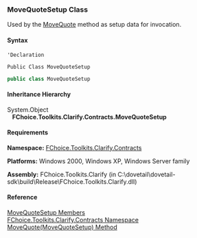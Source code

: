 ﻿### MoveQuoteSetup Class

Used by the [MoveQuote](FChoice.Toolkits.Clarify~FChoice.Toolkits.Clarify.Contracts.ContractsToolkit~MoveQuote(MoveQuoteSetup).md) method as setup data for invocation.

#### Syntax

```vbnet
'Declaration

Public Class MoveQuoteSetup 
```

```csharp
public class MoveQuoteSetup
```

#### Inheritance Hierarchy

System.Object  
   **FChoice.Toolkits.Clarify.Contracts.MoveQuoteSetup**  

#### Requirements

**Namespace:** [FChoice.Toolkits.Clarify.Contracts](FChoice.Toolkits.Clarify~FChoice.Toolkits.Clarify.Contracts_namespace.md)

**Platforms:** Windows 2000, Windows XP, Windows Server family

**Assembly:** FChoice.Toolkits.Clarify (in C:\\dovetail\\dovetail-sdk\\build\\Release\\FChoice.Toolkits.Clarify.dll)

#### Reference

[MoveQuoteSetup Members](FChoice.Toolkits.Clarify~FChoice.Toolkits.Clarify.Contracts.MoveQuoteSetup_members.md)  
[FChoice.Toolkits.Clarify.Contracts Namespace](FChoice.Toolkits.Clarify~FChoice.Toolkits.Clarify.Contracts_namespace.md)  
[MoveQuote(MoveQuoteSetup) Method](FChoice.Toolkits.Clarify~FChoice.Toolkits.Clarify.Contracts.ContractsToolkit~MoveQuote(MoveQuoteSetup).md)